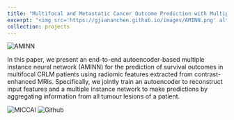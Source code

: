 ```yaml
---
title: "Multifocal and Metastatic Cancer Outcome Prediction with Multiple Instance Learning"
excerpt: "<img src='https://gjiananchen.github.io/images/AMINN.png' alt=''>"
collection: projects
---
```


![AMINN](https://gjiananchen.github.io/images/AMINN.png)

In this paper, we present an end-to-end autoencoder-based multiple instance neural network (AMINN) for the prediction
of survival outcomes in multifocal CRLM patients using radiomic features extracted from contrast-enhanced MRIs. 
Specifically, we jointly train an autoencoder to reconstruct input features and a multiple instance network to make 
predictions by aggregating information from all tumour lesions of a patient.

![MICCAI](https://link.springer.com/chapter/10.1007/978-3-030-87240-3_72) ![Github](https://github.com/martellab-sri/AMINN)
